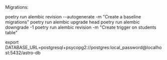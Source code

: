 Migrations:

poetry run alembic revision --autogenerate -m "Create a baseline migrations"
poetry run alembic upgrade head
poetry run alembic downgrade -1
poetry run alembic revision -m "Create trigger on students table"


export DATABASE_URL=postgresql+psycopg2://postgres:local_password@localhost:5432/astro-db

